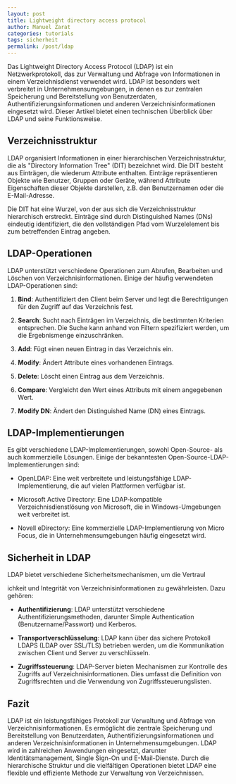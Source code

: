 ```yaml
---
layout: post
title: Lightweight directory access protocol
author: Manuel Zarat
categories: tutorials
tags: sicherheit
permalink: /post/ldap
---
```


Das Lightweight Directory Access Protocol (LDAP) ist ein Netzwerkprotokoll, das zur Verwaltung und Abfrage von Informationen in einem Verzeichnisdienst verwendet wird. LDAP ist besonders weit verbreitet in Unternehmensumgebungen, in denen es zur zentralen Speicherung und Bereitstellung von Benutzerdaten, Authentifizierungsinformationen und anderen Verzeichnisinformationen eingesetzt wird. Dieser Artikel bietet einen technischen Überblick über LDAP und seine Funktionsweise.

## Verzeichnisstruktur

LDAP organisiert Informationen in einer hierarchischen Verzeichnisstruktur, die als "Directory Information Tree" (DIT) bezeichnet wird. Die DIT besteht aus Einträgen, die wiederum Attribute enthalten. Einträge repräsentieren Objekte wie Benutzer, Gruppen oder Geräte, während Attribute Eigenschaften dieser Objekte darstellen, z.B. den Benutzernamen oder die E-Mail-Adresse.

Die DIT hat eine Wurzel, von der aus sich die Verzeichnisstruktur hierarchisch erstreckt. Einträge sind durch Distinguished Names (DNs) eindeutig identifiziert, die den vollständigen Pfad vom Wurzelelement bis zum betreffenden Eintrag angeben.

## LDAP-Operationen

LDAP unterstützt verschiedene Operationen zum Abrufen, Bearbeiten und Löschen von Verzeichnisinformationen. Einige der häufig verwendeten LDAP-Operationen sind:

1. **Bind**: Authentifiziert den Client beim Server und legt die Berechtigungen für den Zugriff auf das Verzeichnis fest.

2. **Search**: Sucht nach Einträgen im Verzeichnis, die bestimmten Kriterien entsprechen. Die Suche kann anhand von Filtern spezifiziert werden, um die Ergebnismenge einzuschränken.

3. **Add**: Fügt einen neuen Eintrag in das Verzeichnis ein.

4. **Modify**: Ändert Attribute eines vorhandenen Eintrags.

5. **Delete**: Löscht einen Eintrag aus dem Verzeichnis.

6. **Compare**: Vergleicht den Wert eines Attributs mit einem angegebenen Wert.

7. **Modify DN**: Ändert den Distinguished Name (DN) eines Eintrags.

## LDAP-Implementierungen

Es gibt verschiedene LDAP-Implementierungen, sowohl Open-Source- als auch kommerzielle Lösungen. Einige der bekanntesten Open-Source-LDAP-Implementierungen sind:

- OpenLDAP: Eine weit verbreitete und leistungsfähige LDAP-Implementierung, die auf vielen Plattformen verfügbar ist.

- Microsoft Active Directory: Eine LDAP-kompatible Verzeichnisdienstlösung von Microsoft, die in Windows-Umgebungen weit verbreitet ist.

- Novell eDirectory: Eine kommerzielle LDAP-Implementierung von Micro Focus, die in Unternehmensumgebungen häufig eingesetzt wird.

## Sicherheit in LDAP

LDAP bietet verschiedene Sicherheitsmechanismen, um die Vertraul

ichkeit und Integrität von Verzeichnisinformationen zu gewährleisten. Dazu gehören:

- **Authentifizierung**: LDAP unterstützt verschiedene Authentifizierungsmethoden, darunter Simple Authentication (Benutzername/Passwort) und Kerberos.

- **Transportverschlüsselung**: LDAP kann über das sichere Protokoll LDAPS (LDAP over SSL/TLS) betrieben werden, um die Kommunikation zwischen Client und Server zu verschlüsseln.

- **Zugriffssteuerung**: LDAP-Server bieten Mechanismen zur Kontrolle des Zugriffs auf Verzeichnisinformationen. Dies umfasst die Definition von Zugriffsrechten und die Verwendung von Zugriffssteuerungslisten.

## Fazit

LDAP ist ein leistungsfähiges Protokoll zur Verwaltung und Abfrage von Verzeichnisinformationen. Es ermöglicht die zentrale Speicherung und Bereitstellung von Benutzerdaten, Authentifizierungsinformationen und anderen Verzeichnisinformationen in Unternehmensumgebungen. LDAP wird in zahlreichen Anwendungen eingesetzt, darunter Identitätsmanagement, Single Sign-On und E-Mail-Dienste. Durch die hierarchische Struktur und die vielfältigen Operationen bietet LDAP eine flexible und effiziente Methode zur Verwaltung von Verzeichnissen.
